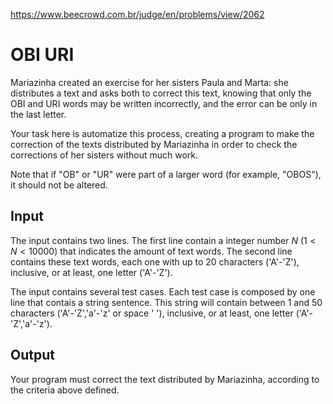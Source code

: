 https://www.beecrowd.com.br/judge/en/problems/view/2062

# OBI URI

Mariazinha created an exercise for her sisters Paula and Marta: she
distributes a text and asks both to correct this text, knowing that only the
OBI and URI words may be written incorrectly, and the error can be only in the
last letter.

Your task here is automatize this process, creating a program to make the
correction of the texts distributed by Mariazinha in order to check the
corrections of her sisters without much work.

Note that if "OB" or "UR" were part of a larger word (for example, "OBOS"), it
should not be altered.

## Input

The input contains two lines. The first line contain a integer number $N$
($1 < N < 10000$) that indicates the amount of text words. The second line
contains these text words, each one with up to 20 characters ('A'-'Z'),
inclusive, or at least, one letter ('A'-'Z').

The input contains several test cases. Each test case is composed by one line
that contais a string sentence. This string will contain between 1 and 50
characters ('A'-'Z','a'-'z' or space ' '), inclusive, or at least, one letter
('A'-'Z','a'-'z').

## Output

Your program must correct the text distributed by Mariazinha, according to the
criteria above defined.
